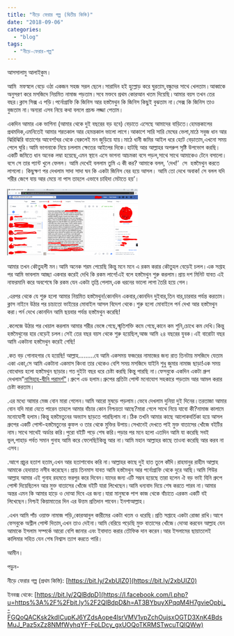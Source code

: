 ```yaml
---
title: "নীড়ে ফেরার গল্প (দ্বিতীয় কিস্তি)"
date: "2018-09-06"
categories: 
  - "blog"
tags: 
  - "নীড়ে-ফেরার-গল্প"
---
```


আসসালামু আলাইকুম।

আমি  মফস্বলে বেড়ে ওঠা একজন সহজ সরল ছেলে।সারাদিন হই হুল্লোড় করে ঘুরতাম,বন্ধুদের সাথে খেলতাম।আব্বাকে অনুসরণ করে মসজিদে নিয়মিত নামাজ পড়তাম।সবে মক্তবে প্রথম কোরআন খতম দিয়েছি।আমার বয়স তখন তের বছর।ক্লাস সিক্স এ পড়ি।পর্নোগ্রাফি কি জিনিস আর হস্তমৈথুন কি জিনিস কিছুই বুঝতাম না।সেক্স কি জিনিস তাও বুজতাম না।অন্যরা এসব নিয়ে কথা বললে প্রচন্ড লজ্জা পেতাম।

একদিন আমার এক ভাগিনা (আমার থেকে দুই বছরের বড় হবে) বেড়াতে এসেছে আমাদের বাড়িতে।হেমন্তকালের প্রথমদিক,এমনিতেই আমার শরতকাল আর হেমন্তকাল ভালো লাগে।আকাশে সারি সারি মেঘের ভেলা,মাঠে সবুজ ধান আর ঝিরিঝিরি বাতাশের আবেশ!ঘর থেকে বেরুলেই মন জুড়িয়ে যায়।মাঠে ধানী জমির আইল ধরে হেটে বেড়াতাম,এখনো সময় পেলে ঘুরি।আমি ভাগনাকে নিয়ে চললাম ক্ষেতের আইলের দিকে।হাটছি আর আল্লাহর অপরুপ সৃষ্টি উপভোগ করছি।একটি জমিতে ধান অনেক লম্বা হয়েছে,এমন স্থানে এসে ভাগনা আচমকা বসে পড়ল,সাথে সাথে আমাকেও টেনে বসালো।বসে সে তার প্যান্ট খুলে ফেলল। আমি দেখেই বললাম তুমি এ কী কর? আমাকে বলল, ‘দেখ!’  সে  হস্তমৈথুন করতে লাগলো। কিছুক্ষণ পর দেখলাম সাদা সাদা ঘন কি একটা জিনিস বের হয়ে আসল। আমি তো দেখে অবাক! সে বলল যদি শরীর জেগে যায় আর মেয়ে না পাস তাহলে এভাবে চাহিদা মেটাতে হয়’।

![](images/Capture-300x152.png)

আমার তখন কৌতুহলী মন।আমি অনেক শরম পেয়েছি কিন্তু মনে মনে এ রকম করার কৌতুহল বেড়েই চলল।এক সপ্তাহ পর আমি ভাবলাম আচ্ছা একবার করেই দেখি কি রকম লাগে!এই বলে হস্তমৈথুন শুরু করলাম।প্রায় দশ মিনিট যাবত এই নাফরমানি করে অবশেষে কি রকম যেন একটা তৃপ্তি পেলাম,এক ধরনের ভালো লাগা তৈরি হয়ে গেল।

.এরপর থেকে যে শুরু হলো আমার নিয়মিত হস্তমৈথুন!কোনদিন একবার,কোনদিন দুইবার,তিন বার,চারবার পর্যন্ত করতাম।ক্লাস নাইনে উঠার পর চাচাতো ভাইয়ের মোবাইল আসল বিদেশ থেকে।শুরু হলো মোবাইলে পর্ন দেখা আর হস্তমৈথুন করা।পর্ন দেখে কোনদিন আমি ছয়বার পর্যন্ত হস্তমৈথুন করেছি!

.কলেজে উঠার পর খেয়াল করলাম আমার শরীর ভেঙ্গে গেছে,স্মৃতিশক্তি কমে গেছে,কানে কম শুনি,চোখে কম দেখি।কিন্তু হস্তমৈথুনের হার বেড়েই চলল।সেই তের বছর বয়স থেকে শুরু হয়েছিল,আজ আমি ২৪ বছরের যুবক।এই বারোটা বছর আমি একটানা হস্তমৈথুন করেই গেছি!

.কত বড় গোনাহগার যে হয়েছি! আল্লাহ.........যে আমি একসময় ফজরের নামাজের জন্য রাত তিনটায় মসজিদে যেতাম একা একা,সে আমি একটানা একমাস কিংবা তার থেকেও বেশি সময় মসজিদে যাইনি শুধু জুমার নামাজ ছাড়া!এক সময় বোধোদয় হলো হস্তমৈথুন ছাড়ার।গত দুইটা বছর ধরে চেষ্টা করছি কিন্তু পারছি না।ফেসবুকে একদিন একটা গ্রুপ দেখলাম"[নাসিহাহ-দ্বীনি পরামর্শ"](https://www.facebook.com/groups/naseehah/?fb_dtsg_ag=Adw5E9HPl4xosKYgtFiHe-paAtKykvYSV3OQB26c2i7Kqw%3AAdx8uRPrAKRKLLWUddDTIA-GP5XP9GEK6KZXnTBzy42eiw)।গ্রুপে এড হলাম।গ্রুপের প্রতিটা পোস্ট মনোযোগ সহকারে পড়তাম আর আমল করার চেষ্টা করতাম।

.এর মধ্যে আমার মেজ বোন মারা গেলেন।আমি আরো মুষড়ে পড়লাম।ভেবে দেখলাম দুনিয়া দুই দিনের।তরতাজা আমার বোন যদি মারা যেতে পারেন তাহলে আমার বাঁচার কোন নিশ্চয়তা আছে?মারা গেলে সাথে নিয়ে যাবো কী?নামাজ কালামে মনোযোগী হলাম।কিন্তু হস্তমৈতুনের অভ্যাস ছাড়তে পারছিলাম না।ঠিক তখনি আমার কাছে আলোকবর্তিকা হয়ে আসল গ্রুপের একটি পোস্ট-হস্তমৈতুনের কুফল ও তার থেকে মুক্তির উপায়।সেখানেই দেখতে পাই মুক্ত বাতাসের খোঁজে বইটির নাম।সাথে সাথেই অর্ডার করি।পুরো বইটি পড়ে শেষ করি।পড়ার পর মনে হলো এতদিন আমি যা করেছি সবই ভুল,পাহাড় পর্বত সমান গুনাহ আমি করে ফেলেছি!কিন্তু আর না।আমি মহান আল্লাহর কাছে তাওবা করেছি আর করব না এসব।

.আগে প্রচুর হতাশ হতাম,এখন আর হতাশাবোধ করি না।আল্লাহর কাছে দুই হাত তুলে কাঁদি।রাহমানুর রাহীম আল্লাহ আমাকে হেদায়াত নসীব করেছেন।প্রায় তিনমাস যাবত আমি হস্তমৈথুন আর পর্নোগ্রাফি থেকে দুরে আছি।আমি শিউর আল্লাহ আমার এই গুনাহ রহমতে ভরপুর করে দিবেন।যাদের জন্য এটি সম্ভব হয়েছে তারা হলেন ঐ বড় ভাই যিনি গ্রুপে পোস্ট দিয়েছিলেন আর মুক্ত বাতাসের খোঁজে বইটি যারা লিখেছেন।আমি ধন্যবাদ দিয়ে শেষ করতে পারব না।আমার অন্তর এমন কি আমার হাড়ে ও দোআ দিবে এর জন্য।যারা মানুষকে পাপ কাজ থেকে বাঁচাতে এরকম একটি বই লিখেছেন।নিশ্চই কিয়ামাতের দিন এর উত্তম প্রতিদান পাবেন।ইনশাআল্লাহ।

.এখন আমি পাঁচ ওয়াক্ত নামাজ পড়ি,কোরআনুল কারীমের একটা খতম ও ধরেছি।প্রতি সপ্তাহে একটা রোজা রাখি।আগে ফেসবুকে অশ্লীল পোস্ট দিতাম,এখন তাও দেইনা।আমি বেরিয়ে পড়েছি মুক্ত বাতাসের খোঁজে।দোআ করবেন আল্লাহ যেন আমাকে ইসলাম সম্পর্কে আরো বেশি জানার এবং ইবাদাত করার তৌফিক দান করেন।আর ইসলামের ছায়াতলেই কালিমার সহিত যেন শেষ নিশ্বাস ত্যাগ করতে পারি।

আমীন।

পড়ুন-

নীড়ে ফেরার গল্প (প্রথম কিস্তি): [https://bit.ly/2xbUIZ0](https://bit.ly/2xbUIZ0)

ইনবক্স থেকে: [https://bit.ly/2QlBdpD](https://l.facebook.com/l.php?u=https%3A%2F%2Fbit.ly%2F2QlBdpD&h=AT3BYbuyXPqqM4H7gvieOpbj_-FGQoQACKsk2kdICupKJ6YZdsAope4lsrVMV1vpZchOujsxOGTD3XnK4BdsMuJ_Paz5xZz8NMfWyhqYF-FpLDcy_gxUOQoTKRMSTwcuTQlQWw)
